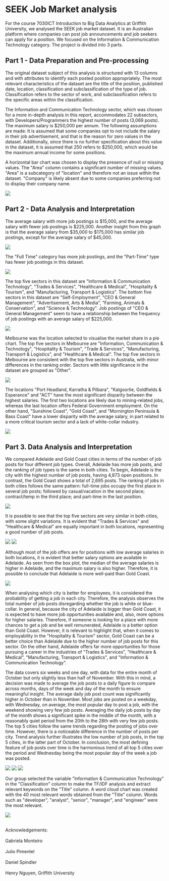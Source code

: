 # SEEK Job Market analysis
For the course 7030ICT Introduction to Big Data Analytics at Griffith University, we analysed the SEEK job market dataset. It is an Australian platform where companies can post job announcements and job seekers can apply for a position. We focused on the Information & Communication Technology category. The project is divided into 3 parts. 

## Part 1 - Data Preparation and Pre-processing
The original dataset subject of this analysis is structured with 13 columns and with attributes to identify each posted position appropriately. The most relevant characteristics of the dataset are the title of the position, published date, location, classification and subclassification of the type of job. Classification refers to the sector of work, and subclassification refers to the specific areas within the classification.

The Information and Communication Technology sector, which was chosen for a more in-depth analysis in this report, accommodates 22 subsectors, with Developers/Programmers the highest number of posts (3,069 posts). The maximum salary is $250,000 per annum. The following assumptions are made: It is assumed that some companies opt to not include the salary in their job advertisement, and that is the reason for zero values in the dataset. Additionally, since there is no further specification about this value in the dataset, it is assumed that 250 refers to $250,000, which would be the maximum annual income for some positions.

A horizontal bar chart was chosen to display the presence of null or missing values. The "Area" column contains a significant number of missing values. "Area" is a subcategory of "location" and therefore not an issue within the dataset. "Company" is likely absent due to some companies preferring not to display their company name.

![](https://github.com/julio-pimentel/SEEK_Job_Market_analysis/blob/main/Plots/missing%20data%20in%20dataset.png)

## Part 2 - Data Analysis and Interpretation

The average salary with more job postings is $15,000, and the average salary with fewer job postings is $225,000. Another insight from this graph is that the average salary from $35,000 to $175,000 has similar job postings, except for the average salary of $45,000.

![](https://github.com/julio-pimentel/SEEK_Job_Market_analysis/blob/main/Plots/number%20job%20postings%20avg%20salary.png)

The "Full Time" category has more job postings, and the "Part-Time" type has fewer job postings in this dataset. 

![](https://github.com/julio-pimentel/SEEK_Job_Market_analysis/blob/main/Plots/job%20posts%20salary%20range.png)

The top five sectors in this dataset are "Information & Communication Technology", "Trades & Services", "Healthcare & Medical", "Hospitality & Tourism", and "Manufacturing, Transport & Logistics". The bottom five sectors in this dataset are "Self-Employment", "CEO & General Management", "Advertisement, Arts & Media", "Farming, Animals & Conservation", and "Science & Technology". Job postings of "CEO & General Management" seem to have a relationship between the frequency of job postings with an average salary of $225,000.

![](https://github.com/julio-pimentel/SEEK_Job_Market_analysis/blob/main/Plots/job%20posts%20by%20sector.png)

Melbourne was the location selected to visualise the market share in a pie chart. The top five sectors in Melbourne are "Information, Communication & Technology", "Hospitality & Tourism", "Trade & Services", "Manufacturing, Transport & Logistics", and "Healthcare & Medical". The top five sectors in Melbourne are consistent with the top five sectors in Australia, with minor differences in the ranking order. Sectors with little significance in the dataset are grouped as "Other". 

![](https://github.com/julio-pimentel/SEEK_Job_Market_analysis/blob/main/Plots/melbourne%20jobs%20classification.png)

The locations "Port Headland, Karratha & Pilbara", "Kalgoorlie, Goldfields & Esperance" and "ACT" have the most significant disparity between the highest salaries. The first two locations are likely due to mining-related jobs, whereas the last location offers Federal Government employment. On the other hand, "Sunshine Coast", "Gold Coast", and "Mornington Peninsula & Bass Coast" have a lower disparity with the average salary, in part related to a more critical tourism sector and a lack of white-collar industry.

![](https://github.com/julio-pimentel/SEEK_Job_Market_analysis/blob/main/Plots/locations%20avg%20highest%20salary.png)

## Part 3. Data Analysis and Interpretation 

We compared Adelaide and Gold Coast cities in terms of the number of job posts for four different job types. Overall, Adelaide has more job posts, and the ranking
of job types is the same in both cities. To begin, Adelaide is the city with the highest number of job posts, having 4,873 open positions. In contrast, the Gold Coast shows a total of 2,695 posts. The ranking of jobs in both cities follows the same pattern: full-time jobs occupy the first place in several job posts; followed by casual/vacation in the second place; contract/temp in the third place; and part-time in the last position. 

![](https://github.com/julio-pimentel/SEEK_Job_Market_analysis/blob/main/Plots/number%20posts%20per%20city%20by%20job%20type.png)

It is possible to see that the top five sectors are very similar in both cities, with some slight variations. It is evident that "Trades & Services" and "Healthcare & Medical" are equally important in both locations, representing a good number of job posts. 

![](https://github.com/julio-pimentel/SEEK_Job_Market_analysis/blob/main/Plots/number%20job%20posts%20Adelaide.png)
![](https://github.com/julio-pimentel/SEEK_Job_Market_analysis/blob/main/Plots/number%20job%20posts%20GC.png)

Although most of the job offers are for positions with low average salaries in both locations, it is evident that better salary options are available in Adelaide. As seen from the box plot, the median of the average salaries is higher in Adelaide, and the maximum salary is also higher. Therefore, it is possible to conclude that Adelaide is more well-paid than Gold Coast.

![](https://github.com/julio-pimentel/SEEK_Job_Market_analysis/blob/main/Plots/job%20salary%20range%20per%20city.png)

When analysing which city is better for employees, it is considered the probability of getting a job in each city. Therefore, the analysis observes the total number of job posts disregarding whether the job is white or blue-collar. In general, because the city of Adelaide is bigger than Gold Coast, it is expected to have more job opportunities available and, also, more options for higher salaries. Therefore, if someone is looking for a place with more chances to get a job and be well remunerated, Adelaide is a better option than Gold Coast. However, it is relevant to highlight that, when it comes to employability in the "Hospitality & Tourism" sector, Gold Coast can be a better choice than Adelaide due to the higher number of job posts for this sector. On the other hand, Adelaide offers far more opportunities for those pursuing a career in the industries of "Trades & Services", "Healthcare & Medical", "Manufacturing, Transport & Logistics", and "Information & Communication Technology".

The data covers six weeks and one day, with data for the entire month of October but only slightly less than half of November. With this in mind, a decision was made to average the job posts to a daily figure to compare across months, days of the week and day of the month to ensure meaningful insight. The average daily job post count was significantly higher in October than in November. Most jobs are posted on a weekday, with Wednesday, on average, the most popular day to post a job, with the weekend showing very few job posts. Averaging the daily job posts by day of the month shows a significant spike in the middle of the month, with a reasonably quiet period from the 20th to the 28th with very few job posts. The top 5 cities follow the same trends regarding the posting of jobs over time. However, there is a noticeable difference in the number of posts per city. Trend analysis further illustrates the low number of job posts, in the top 5 cities, in the latter part of October. In conclusion, the most defining feature of job posts over time is the harmonious trend of all top 5 cities over the period and Wednesday being the most popular day of the week a job was posted.

![](https://github.com/julio-pimentel/SEEK_Job_Market_analysis/blob/main/Plots/average%20job%20post%20per%20day.png)
![](https://github.com/julio-pimentel/SEEK_Job_Market_analysis/blob/main/Plots/job%20posts%20by%20dayweek.png)
![](https://github.com/julio-pimentel/SEEK_Job_Market_analysis/blob/main/Plots/trend%20job%20posts%20big%20cities.png)


Our group selected the variable "Information & Communication Technology" in the "Classification" column to make the TF/IDF analysis and extract relevant keywords on the
"Title" column. A word cloud chart was created with the 40 most relevant words obtained from the "Title" column. Words such as "developer", "analyst", "senior", "manager", and "engineer" were the most relevant. 

![](https://github.com/julio-pimentel/SEEK_Job_Market_analysis/blob/main/Plots/word%20cloud.png)

<br>Acknowledgements:</br>
<br>Gabriela Monteiro</br>
<br>Julio Pimentel</br>
<br>Daniel Spindler</br>
<br>Henry Nguyen, Griffith University</br>
